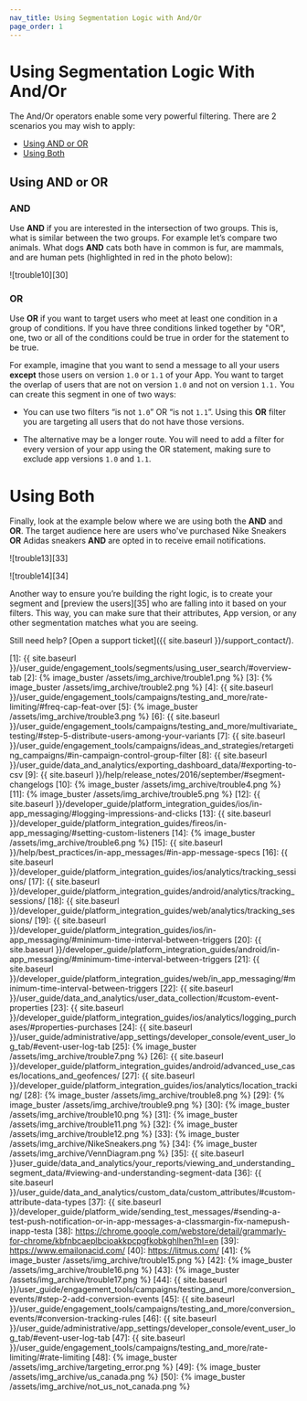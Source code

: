 ```yaml
---
nav_title: Using Segmentation Logic with And/Or
page_order: 1
---
```


# Using Segmentation Logic With And/Or

The And/Or operators enable some very powerful filtering. There are 2 scenarios you may wish to apply:
* [Using AND or OR](#using-and-or-or)
* [Using Both](#using-both)

## Using AND or OR

### AND

Use **AND** if you are interested in the intersection of two groups. This is, what is similar between the two groups. For example let’s compare two animals. What dogs **AND** cats both have in common is fur, are mammals, and are human pets (highlighted in red in the photo below):

![trouble10][30]

### OR

Use **OR** if you want to target users who meet at least one condition in a group of conditions. If you have three conditions linked together by "OR", one, two or all of the conditions could be true in order for the statement to be true.

For example, imagine that you want to send a message to all your users __except__ those users on version ```1.0``` or ```1.1``` of your App. You want to target the overlap of users that are not on version ```1.0``` and not on version ```1.1.``` You can create this segment in one of two ways:

    
* You can use two filters “is not ```1.0```” OR “is not ```1.1```”. Using this **OR** filter you are targeting all users that do not have those versions.
	
* The alternative may be a longer route. You will need to add a filter for every version of your app using the OR statement, making sure to exclude app versions ```1.0``` and ```1.1```.


# Using Both

Finally, look at the example below where we are using both the **AND** and **OR**. The target audience here are users who've purchased Nike Sneakers **OR** Adidas sneakers **AND** are opted in to receive email notifications.

![trouble13][33]

![trouble14][34]

Another way to ensure you’re building the right logic, is to create your segment and [preview the users][35] who are falling into it based on your filters. This way, you can make sure that their attributes, App version, or any other segmentation matches what you are seeing.

Still need help? [Open a support ticket]({{ site.baseurl }}/support_contact/).

[1]: {{ site.baseurl }}/user_guide/engagement_tools/segments/using_user_search/#overview-tab
[2]: {% image_buster /assets/img_archive/trouble1.png %}
[3]: {% image_buster /assets/img_archive/trouble2.png %}
[4]: {{ site.baseurl }}/user_guide/engagement_tools/campaigns/testing_and_more/rate-limiting/#freq-cap-feat-over
[5]: {% image_buster /assets/img_archive/trouble3.png %}
[6]: {{ site.baseurl }}/user_guide/engagement_tools/campaigns/testing_and_more/multivariate_testing/#step-5-distribute-users-among-your-variants
[7]: {{ site.baseurl }}/user_guide/engagement_tools/campaigns/ideas_and_strategies/retargeting_campaigns/#in-campaign-control-group-filter
[8]: {{ site.baseurl }}/user_guide/data_and_analytics/exporting_dashboard_data/#exporting-to-csv
[9]: {{ site.baseurl }}/help/release_notes/2016/september/#segment-changelogs
[10]: {% image_buster /assets/img_archive/trouble4.png %}
[11]: {% image_buster /assets/img_archive/trouble5.png %}
[12]: {{ site.baseurl }}/developer_guide/platform_integration_guides/ios/in-app_messaging/#logging-impressions-and-clicks
[13]: {{ site.baseurl }}/developer_guide/platform_integration_guides/fireos/in-app_messaging/#setting-custom-listeners
[14]: {% image_buster /assets/img_archive/trouble6.png %}
[15]: {{ site.baseurl }}/help/best_practices/in-app_messages/#in-app-message-specs
[16]: {{ site.baseurl }}/developer_guide/platform_integration_guides/ios/analytics/tracking_sessions/
[17]: {{ site.baseurl }}/developer_guide/platform_integration_guides/android/analytics/tracking_sessions/
[18]: {{ site.baseurl }}/developer_guide/platform_integration_guides/web/analytics/tracking_sessions/
[19]: {{ site.baseurl }}/developer_guide/platform_integration_guides/ios/in-app_messaging/#minimum-time-interval-between-triggers
[20]: {{ site.baseurl }}/developer_guide/platform_integration_guides/android/in-app_messaging/#minimum-time-interval-between-triggers
[21]: {{ site.baseurl }}/developer_guide/platform_integration_guides/web/in_app_messaging/#minimum-time-interval-between-triggers
[22]: {{ site.baseurl }}/user_guide/data_and_analytics/user_data_collection/#custom-event-properties
[23]: {{ site.baseurl }}/developer_guide/platform_integration_guides/ios/analytics/logging_purchases/#properties-purchases
[24]: {{ site.baseurl }}/user_guide/administrative/app_settings/developer_console/event_user_log_tab/#event-user-log-tab
[25]: {% image_buster /assets/img_archive/trouble7.png %}
[26]: {{ site.baseurl }}/developer_guide/platform_integration_guides/android/advanced_use_cases/locations_and_geofences/
[27]: {{ site.baseurl }}/developer_guide/platform_integration_guides/ios/analytics/location_tracking/
[28]: {% image_buster /assets/img_archive/trouble8.png %}
[29]: {% image_buster /assets/img_archive/trouble9.png %}
[30]: {% image_buster /assets/img_archive/trouble10.png %}
[31]: {% image_buster /assets/img_archive/trouble11.png %}
[32]: {% image_buster /assets/img_archive/trouble12.png %}
[33]: {% image_buster /assets/img_archive/NikeSneakers.png %}
[34]: {% image_buster /assets/img_archive/VennDiagram.png %}
[35]: {{ site.baseurl }}user_guide/data_and_analytics/your_reports/viewing_and_understanding_segment_data/#viewing-and-understanding-segment-data
[36]: {{ site.baseurl }}/user_guide/data_and_analytics/custom_data/custom_attributes/#custom-attribute-data-types
[37]: {{ site.baseurl }}/developer_guide/platform_wide/sending_test_messages/#sending-a-test-push-notification-or-in-app-messages-a-classmargin-fix-namepush-inapp-testa
[38]: https://chrome.google.com/webstore/detail/grammarly-for-chrome/kbfnbcaeplbcioakkpcpgfkobkghlhen?hl=en
[39]: https://www.emailonacid.com/
[40]: https://litmus.com/
[41]: {% image_buster /assets/img_archive/trouble15.png %}
[42]: {% image_buster /assets/img_archive/trouble16.png %}
[43]: {% image_buster /assets/img_archive/trouble17.png %}
[44]: {{ site.baseurl }}/user_guide/engagement_tools/campaigns/testing_and_more/conversion_events/#step-2-add-conversion-events
[45]: {{ site.baseurl }}/user_guide/engagement_tools/campaigns/testing_and_more/conversion_events/#conversion-tracking-rules
[46]: {{ site.baseurl }}/user_guide/administrative/app_settings/developer_console/event_user_log_tab/#event-user-log-tab
[47]: {{ site.baseurl }}/user_guide/engagement_tools/campaigns/testing_and_more/rate-limiting/#rate-limiting
[48]: {% image_buster /assets/img_archive/targeting_error.png %}
[49]: {% image_buster /assets/img_archive/us_canada.png %}
[50]: {% image_buster /assets/img_archive/not_us_not_canada.png %}
